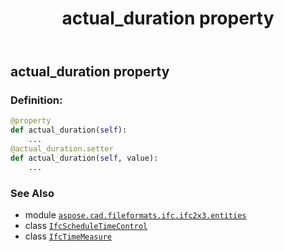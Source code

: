 ﻿---
title: actual_duration property
second_title: Aspose.CAD for Python via .NET API References
description: 
type: docs
weight: 30
url: /python-net/aspose.cad.fileformats.ifc.ifc2x3.entities/ifcscheduletimecontrol/actual_duration/
is_root: false
---

## actual_duration property

### Definition:
```python
@property
def actual_duration(self):
    ...
@actual_duration.setter
def actual_duration(self, value):
    ...
```

### See Also
* module [`aspose.cad.fileformats.ifc.ifc2x3.entities`](../../)
* class [`IfcScheduleTimeControl`](/cad/python-net/aspose.cad.fileformats.ifc.ifc2x3.entities/ifcscheduletimecontrol)
* class [`IfcTimeMeasure`](/cad/python-net/aspose.cad.fileformats.ifc.ifc2x3.types/ifctimemeasure)
